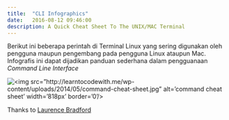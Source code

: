 ```yaml
---
title:  "CLI Infographics"
date:   2016-08-12 09:46:00
description: A Quick Cheat Sheet To The UNIX/MAC Terminal
---
```


Berikut ini beberapa perintah di Terminal Linux yang sering digunakan oleh pengguna maupun pengembang pada pengguna Linux ataupun Mac.
Infografis ini dapat dijadikan panduan sederhana dalam pengguanaan *Command Line Interface*

![<img src=”http://learntocodewith.me/wp-content/uploads/2014/05/command-cheat-sheet.jpg” alt=’command cheat sheet’ width=’818px’ border=’0’/>](http://learntocodewith.me/wp-content/uploads/2014/05/command-cheat-sheet.jpg)

Thanks to [Laurence Bradford](http://learntocodewith.me/)